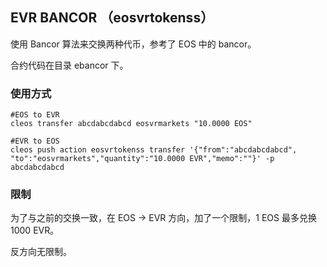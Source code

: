 ## EVR BANCOR （eosvrtokenss）

使用 Bancor 算法来交换两种代币，参考了 EOS 中的 bancor。

合约代码在目录 ebancor 下。

### 使用方式

```
#EOS to EVR
cleos transfer abcdabcdabcd eosvrmarkets "10.0000 EOS"

#EVR to EOS
cleos push action eosvrtokenss transfer '{"from":"abcdabcdabcd", "to":"eosvrmarkets","quantity":"10.0000 EVR","memo":""}' -p abcdabcdabcd
```


### 限制

为了与之前的交换一致，在 EOS -> EVR 方向，加了一个限制，1 EOS 最多兑换 1000 EVR。

反方向无限制。

